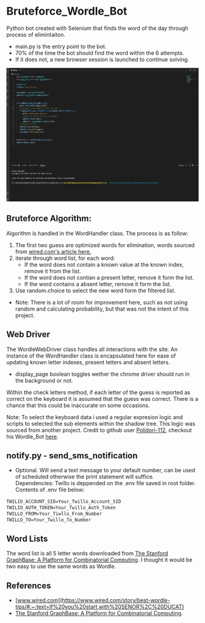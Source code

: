 # Bruteforce_Wordle_Bot
Python bot created with Selenium that finds the word of the day through process of elimintaiton. 
* main.py is the entry point to the bot.
* 70% of the time the bot should find the word within the 6 attempts. 
* If it does not, a new browser session is launched to continue solving. 


</img>
<img src = "demo.gif", alt = "wordle", height = "350">


Bruteforce Algorithm:
----------------------

Algorithm is handled in the WordHandler class. 
The process is as follow: 
1) The first two guess are optimized words for elimination, words sourced from [wired.com's article here.](https://www.wired.com/story/best-wordle-tips/#:~:text=If%20you%20start,with%20SENOR%2C%20DUCAT)
2) iterate through word list, for each word:
    * If the word does not contain a known value at the known index, remove it from the list.
    * If the word does not contian a present letter, remove it form the list.
    * If the word contains a absent letter, remove it form the list.
3) Use random.choice to select the new word form the filtered list. 
* Note: There is a lot of room for improvement here, such as not using random and calculating probability, but that was not the intent of this project. 

Web Driver
----------
The WordleWebDriver class handles all interactions with the site.
An instance of the WordHandler class is encapsulated here for ease of updating known letter indexes, present letters and absent letters. 
* display_page boolean toggles wether the chrome driver should run in the background or not.

Within the check letters method, if each letter of the guess is reported as correct on the keyboard it is assumed that the guess was correct. There is a chance that this could be inaccurate on some occasions. 

Note: To select the keyboard data i used a regular expresion logic and scripts to selected the sub elements within the shadow tree. This logic was sourced from another project. Credit to github user [Polidori-112](https://github.com/Polidori-112), checkout his Wordle_Bot [here](https://github.com/Polidori-112/Wordle_Bot).

notify.py - send_sms_notification
----------------------------------
* Optional. Will send a text message to your default number, can be used of scheduled otherwise the print statement will suffice.  
Dependencies: 
Twillo is deppended on the .env file saved in root folder. Contents of .env file below:
```
TWILIO_ACCOUNT_SID=Your_Twillo_Account_SID
TWILIO_AUTH_TOKEN=Your_Twillo_Auth_Token
TWILLO_FROM=Your_Tiwllo_From_Number
TWILLO_TO=Your_Twillo_To_Number
```

Word Lists
----------
The word list is all 5 letter words downloaded from [The Stanford GraphBase: A Platform for Combinatorial Computing](https://www-cs-faculty.stanford.edu/~knuth/sgb.html). 
I thought it would be two easy to use the same words as Wordle.

References
---
* [www.wired.com](https://www.wired.com/story/best-wordle-tips/#:~:text=If%20you%20start,with%20SENOR%2C%20DUCAT)
* [The Stanford GraphBase: A Platform for Combinatorial Computing](https://www-cs-faculty.stanford.edu/~knuth/sgb.html). 

